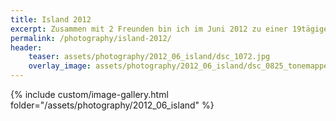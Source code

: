 ```yaml
---
title: Island 2012
excerpt: Zusammen mit 2 Freunden bin ich im Juni 2012 zu einer 19tägigen Campingtour in den Süden Islands aufgebrochen.
permalink: /photography/island-2012/
header:
    teaser: assets/photography/2012_06_island/dsc_1072.jpg
    overlay_image: assets/photography/2012_06_island/dsc_0825_tonemapped.jpg
---
```


{% include custom/image-gallery.html folder="/assets/photography/2012_06_island" %}